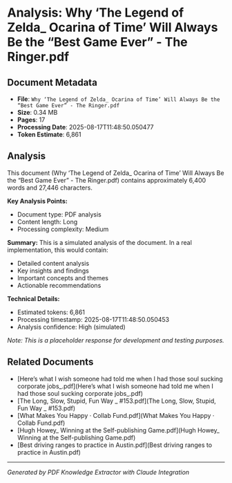 # Analysis: Why ‘The Legend of Zelda_ Ocarina of Time’ Will Always Be the “Best Game Ever” - The Ringer.pdf

## Document Metadata
- **File**: `Why ‘The Legend of Zelda_ Ocarina of Time’ Will Always Be the “Best Game Ever” - The Ringer.pdf`
- **Size**: 0.34 MB
- **Pages**: 17
- **Processing Date**: 2025-08-17T11:48:50.050477
- **Token Estimate**: 6,861

## Analysis

This document (Why ‘The Legend of Zelda_ Ocarina of Time’ Will Always Be the “Best Game Ever” - The Ringer.pdf) contains approximately 6,400 words and 27,446 characters.

**Key Analysis Points:**
- Document type: PDF analysis
- Content length: Long
- Processing complexity: Medium

**Summary:**
This is a simulated analysis of the document. In a real implementation, this would contain:
- Detailed content analysis
- Key insights and findings
- Important concepts and themes
- Actionable recommendations

**Technical Details:**
- Estimated tokens: 6,861
- Processing timestamp: 2025-08-17T11:48:50.050453
- Analysis confidence: High (simulated)

*Note: This is a placeholder response for development and testing purposes.*

## Related Documents

- [Here’s what I wish someone had told me when I had those soul sucking corporate jobs_.pdf](Here’s what I wish someone had told me when I had those soul sucking corporate jobs_.pdf)
- [The Long, Slow, Stupid, Fun Way _ #153.pdf](The Long, Slow, Stupid, Fun Way _ #153.pdf)
- [What Makes You Happy · Collab Fund.pdf](What Makes You Happy · Collab Fund.pdf)
- [Hugh Howey_ Winning at the Self-publishing Game.pdf](Hugh Howey_ Winning at the Self-publishing Game.pdf)
- [Best driving ranges to practice in Austin.pdf](Best driving ranges to practice in Austin.pdf)

---
*Generated by PDF Knowledge Extractor with Claude Integration*